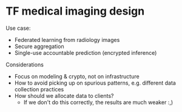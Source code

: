 # TF medical imaging design

Use case:
- Federated learning from radiology images
- Secure aggregation
- Single-use accountable prediction (encrypted inference)

Considerations
- Focus on modeling & crypto, not on infrastructure
- How to avoid picking up on spurious patterns, e.g. different
  data collection practices
- How should we allocate data to clients?
    - If we don't do this correctly, the results are much weaker
      :,)
